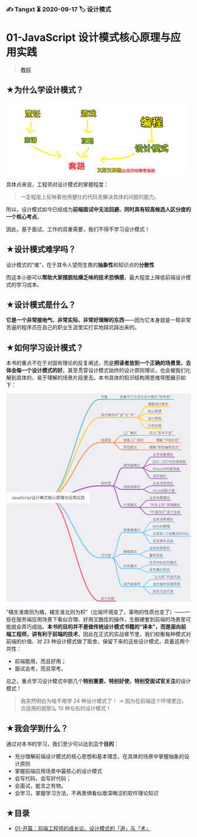 ### ✍️ Tangxt ⏳ 2020-09-17 🏷️ 设计模式

# 01-JavaScript 设计模式核⼼原理与应⽤实践

> [教程](https://juejin.im/book/6844733790204461070)

## ★为什么学设计模式？

![学设计模式缘由](assets/img/2020-09-17-22-27-56.png)

具体点来说，工程师对设计模式的掌握程度：

> 一定程度上反映着他用健壮的代码去解决具体的问题的能力。

所以，设计模式如今已经成为**前端面试中无法回避、同时具有较高候选人区分度的一个核心考点**。

因此，基于面试、工作的双重需要，我们不得不学习设计模式！

## ★设计模式难学吗？

设计模式的“难”，在于其令人望而生畏的**抽象性**和知识点的**分散性**

而这本小册可以**帮助大家摆脱枯燥乏味的技术恐惧感**，最大程度上降低前端设计模式的学习成本。

## ★设计模式是什么？

**它是一个非常接地气、非常实际、非常好理解的东西**——因为它本身就是一帮非常苦逼的程序员在自己的职业生涯里实打实地踩坑踩出来的。

## ★如何学习设计模式？

本书的重点不在于对固有理论的反复阐述，而是**把读者放到一个正确的场景里、去体会每一个设计模式的好**。甚至贯穿设计模式始终的设计原则理论，也会被我们化解到具体的、易于理解的场景片段里去。本书具体的知识结构用思维导图展示如下：

![设计模式脑图](assets/img/2020-09-17-22-36-50.png)

“橘生淮南则为橘，橘生淮北则为枳”（比喻环境变了，事物的性质也变了）——一些在服务端应用场景下看似合理、好用又酷炫的操作，生搬硬套到前端的场景里可能就会弄巧成拙。**本书的目的并不是做传统设计模式书籍的“译本”，而是面向前端工程师，讲有利于前端的技术**。因此在正式的实战章节里，我们权衡每种模式对前端的价值、对 23 种设计模式做了取舍，保留下来的这些设计模式，具备这两个共性：

- 前端能用，而且好用；
- 面试会考，而且常考。

总之，重点学习设计模式中那几个**特别重要、特别好使、特别受面试官关注**的设计模式！

> 我突然明白为啥不用学 24 种设计模式了！ -> 因为在前端这个环境里边，合适用的就那么 10 种左右的设计模式！

## ★我会学到什么？

通过对本书的学习，我们至少可以达到**三个目的**：

- 充分理解前端设计模式的核心思想和基本理念，在具体的场景中掌握抽象的设计原则
- 掌握前端应用场景中最核心的设计模式
- 会写代码，会写好代码；
- 会面试，能言之有物。
- 会学习，掌握学习方法，不再畏惧看似艰深晦涩的软件理论知识

## ★目录

- [01-开篇：前端工程师的成长论、设计模式的「道」与「术」](./01.md)